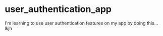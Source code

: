 # user_authentication_app
I'm learning to use user authentication features on my app by doing this...
lkjh
